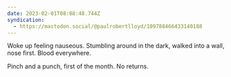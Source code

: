 ```yaml
---
date: 2023-02-01T08:08:48.744Z
syndication:
  - https://mastodon.social/@paulrobertlloyd/109788466433140188
---
```


Woke up feeling nauseous. Stumbling around in the dark, walked into a wall, nose first. Blood everywhere.

Pinch and a punch, first of the month. No returns.
